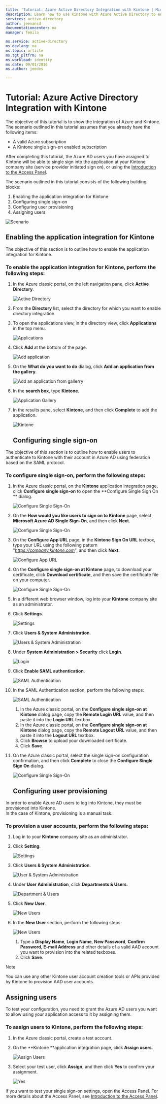 ```yaml
---
title: 'Tutorial: Azure Active Directory Integration with Kintone | Microsoft Azure'
description: Learn how to use Kintone with Azure Active Directory to enable single sign-on, automated provisioning, and more!
services: active-directory
author: jeevansd
documentationcenter: na
manager: femila

ms.service: active-directory
ms.devlang: na
ms.topic: article
ms.tgt_pltfrm: na
ms.workload: identity
ms.date: 09/01/2016
ms.author: jeedes

---
```

# Tutorial: Azure Active Directory Integration with Kintone
The objective of this tutorial is to show the integration of Azure and Kintone.  
The scenario outlined in this tutorial assumes that you already have the following items:

* A valid Azure subscription
* A Kintone single sign-on enabled subscription

After completing this tutorial, the Azure AD users you have assigned to Kintone will be able to single sign into the application at your Kintone company site (service provider initiated sign on), or using the [Introduction to the Access Panel](active-directory-saas-access-panel-introduction.md).

The scenario outlined in this tutorial consists of the following building blocks:

1. Enabling the application integration for Kintone
2. Configuring single sign-on
3. Configuring user provisioning
4. Assigning users

![Scenario](./media/active-directory-saas-kintone-tutorial/IC785859.png "Scenario")

## Enabling the application integration for Kintone
The objective of this section is to outline how to enable the application integration for Kintone.

### To enable the application integration for Kintone, perform the following steps:
1. In the Azure classic portal, on the left navigation pane, click **Active Directory**.
   
   ![Active Directory](./media/active-directory-saas-kintone-tutorial/IC700993.png "Active Directory")
2. From the **Directory** list, select the directory for which you want to enable directory integration.
3. To open the applications view, in the directory view, click **Applications** in the top menu.
   
   ![Applications](./media/active-directory-saas-kintone-tutorial/IC700994.png "Applications")
4. Click **Add** at the bottom of the page.
   
   ![Add application](./media/active-directory-saas-kintone-tutorial/IC749321.png "Add application")
5. On the **What do you want to do** dialog, click **Add an application from the gallery**.
   
   ![Add an application from gallerry](./media/active-directory-saas-kintone-tutorial/IC749322.png "Add an application from gallerry")
6. In the **search box**, type **Kintone**.
   
   ![Application Gallery](./media/active-directory-saas-kintone-tutorial/IC785867.png "Application Gallery")
7. In the results pane, select **Kintone**, and then click **Complete** to add the application.
   
   ![Kintone](./media/active-directory-saas-kintone-tutorial/IC785871.png "Kintone")
   
   ## Configuring single sign-on

The objective of this section is to outline how to enable users to authenticate to Kintone with their account in Azure AD using federation based on the SAML protocol.

### To configure single sign-on, perform the following steps:
1. In the Azure classic portal, on the **Kintone** application integration page, click **Configure single sign-on** to open the **Configure Single Sign On ** dialog.
   
   ![Configure Single Sign-On](./media/active-directory-saas-kintone-tutorial/IC785872.png "Configure Single Sign-On")
2. On the **How would you like users to sign on to Kintone** page, select **Microsoft Azure AD Single Sign-On**, and then click **Next**.
   
   ![Configure Single Sign-On](./media/active-directory-saas-kintone-tutorial/IC785873.png "Configure Single Sign-On")
3. On the **Configure App URL** page, in the **Kintone Sign On URL** textbox, type your URL using the following pattern "*https://company.kintone.com*", and then click **Next**.
   
   ![Configure App URL](./media/active-directory-saas-kintone-tutorial/IC785875.png "Configure App URL")
4. On the **Configure single sign-on at Kintone** page, to download your certificate, click **Download certificate**, and then save the certificate file on your computer.
   
   ![Configure Single Sign-On](./media/active-directory-saas-kintone-tutorial/IC785878.png "Configure Single Sign-On")
5. In a different web browser window, log into your **Kintone** company site as an administrator.
6. Click **Settings**.
   
   ![Settings](./media/active-directory-saas-kintone-tutorial/IC785879.png "Settings")
7. Click **Users & System Administration**.
   
   ![Users & System Administration](./media/active-directory-saas-kintone-tutorial/IC785880.png "Users & System Administration")
8. Under **System Administration \> Security** click **Login**.
   
   ![Login](./media/active-directory-saas-kintone-tutorial/IC785881.png "Login")
9. Click **Enable SAML authentication**.
   
   ![SAML Authentication](./media/active-directory-saas-kintone-tutorial/IC785882.png "SAML Authentication")
10. In the SAML Authentication section, perform the following steps:
    
    ![SAML Authentication](./media/active-directory-saas-kintone-tutorial/IC785883.png "SAML Authentication")
    
    1. In the Azure classic portal, on the **Configure single sign-on at Kintone** dialog page, copy the **Remote Login URL** value, and then paste it into the **Login URL** textbox.
    2. In the Azure classic portal, on the **Configure single sign-on at Kintone** dialog page, copy the **Remote Logout URL** value, and then paste it into the **Logout URL** textbox.
    3. Click **Browse** to upload your downloaded certificate.
    4. Click **Save**.
11. On the Azure classic portal, select the single sign-on configuration confirmation, and then click **Complete** to close the **Configure Single Sign On** dialog.
    
    ![Configure Single Sign-On](./media/active-directory-saas-kintone-tutorial/IC785884.png "Configure Single Sign-On")
    
    ## Configuring user provisioning

In order to enable Azure AD users to log into Kintone, they must be provisioned into Kintone.  
In the case of Kintone, provisioning is a manual task.

### To provision a user accounts, perform the following steps:
1. Log in to your **Kintone** company site as an administrator.
2. Click **Setting**.
   
   ![Settings](./media/active-directory-saas-kintone-tutorial/IC785879.png "Settings")
3. Click **Users & System Administration**.
   
   ![User & System Administration](./media/active-directory-saas-kintone-tutorial/IC785880.png "User & System Administration")
4. Under **User Administration**, click **Departments & Users**.
   
   ![Department & Users](./media/active-directory-saas-kintone-tutorial/IC785888.png "Department & Users")
5. Click **New User**.
   
   ![New Users](./media/active-directory-saas-kintone-tutorial/IC785889.png "New Users")
6. In the **New User** section, perform the following steps:
   
   ![New Users](./media/active-directory-saas-kintone-tutorial/IC785890.png "New Users")
   
   1. Type a **Display Name**, **Login Name**, **New Password**, **Confirm Password**, **E-mail Address** and other details of a valid AAD account you want to provision into the related texboxes.
   2. Click **Save**.

> [!NOTE]
> You can use any other Kintone user account creation tools or APIs provided by Kintone to provision AAD user accounts.
> 
> 

## Assigning users
To test your configuration, you need to grant the Azure AD users you want to allow using your application access to it by assigning them.

### To assign users to Kintone, perform the following steps:
1. In the Azure classic portal, create a test account.
2. On the **Kintone **application integration page, click **Assign users**.
   
   ![Assign Users](./media/active-directory-saas-kintone-tutorial/IC785891.png "Assign Users")
3. Select your test user, click **Assign**, and then click **Yes** to confirm your assignment.
   
   ![Yes](./media/active-directory-saas-kintone-tutorial/IC767830.png "Yes")

If you want to test your single sign-on settings, open the Access Panel. For more details about the Access Panel, see [Introduction to the Access Panel](active-directory-saas-access-panel-introduction.md).

